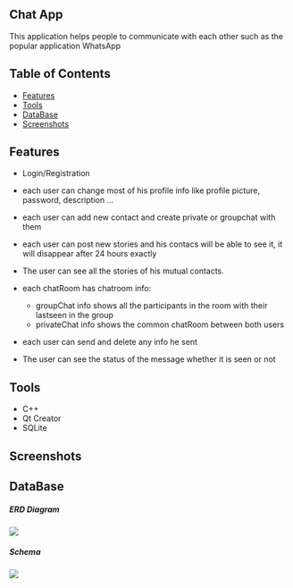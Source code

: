 ## Chat App
This application helps people to communicate with each other such as the popular application WhatsApp


## Table of Contents
- [Features](Features)
- [Tools](Tools)
- [DataBase](DataBase)
- [Screenshots](Screenshots)

## Features
- Login/Registration
- each user can change most of his profile info like profile picture, password, description ...
- each user can add new contact and create private or groupchat with them
- each user can post new stories and his contacs will be able to see it, it will disappear after 24 hours exactly
- The user can see all the stories of his mutual contacts.
- each chatRoom has chatroom info:
  - groupChat info shows all the participants in the room with their lastseen in the group   
  - privateChat info shows the common chatRoom between both users               
                            
- each user can send and delete any info he sent
- The user can see the status of the message whether it is seen or not

## Tools
- C++
- Qt Creator
- SQLite

## Screenshots


## DataBase
##### ERD Diagram
<img src="https://user-images.githubusercontent.com/83420413/171068520-cc285b9e-804a-4791-839f-bfcd26fac8d7.jpg">

##### Schema
<img src="https://user-images.githubusercontent.com/83420413/171070813-bfd8b5f9-cc6b-4d07-bcd1-dc5d3de37a63.jpg">
